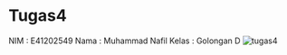 # Tugas4
NIM : E41202549
Nama : Muhammad Nafil
Kelas : Golongan D
![tugas4](https://user-images.githubusercontent.com/80669866/136397792-b86d88e2-62b4-4732-9eca-012b8d0d7e9b.JPG)
